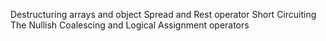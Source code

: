Destructuring arrays and object
Spread and Rest operator
Short Circuiting
The Nullish Coalescing and Logical Assignment operators
